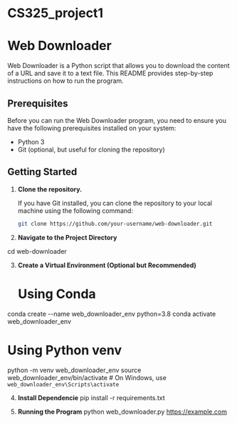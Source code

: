 # CS325_project1

# Web Downloader
Web Downloader is a Python script that allows you to download the content of a URL and save it to a text file. This README provides step-by-step instructions on how to run the program.

## Prerequisites
Before you can run the Web Downloader program, you need to ensure you have the following prerequisites installed on your system:

- Python 3
- Git (optional, but useful for cloning the repository)

## Getting Started

1. **Clone the repository.**

   If you have Git installed, you can clone the repository to your local machine using the following command:

   ```bash
   git clone https://github.com/your-username/web-downloader.git

2. **Navigate to the Project Directory**

  cd web-downloader

3. **Create a Virtual Environment (Optional but Recommended)**
   # Using Conda
  conda create --name web_downloader_env python=3.8
  conda activate web_downloader_env

  # Using Python venv
  python -m venv web_downloader_env
  source web_downloader_env/bin/activate  # On Windows, use `web_downloader_env\Scripts\activate`

4. **Install Dependencie**
   pip install -r requirements.txt
   
6. **Running the Program**
   python web_downloader.py https://example.com

